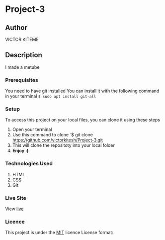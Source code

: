 # Project-3
## Author
VICTOR KITEME
## Description
I made a metube
### Prerequisites
You need to have git installed
You can install it with the following command in your terminal
`$ sudo apt install git-all`
### Setup
To access this project on your local files, you can clone it using these steps
1. Open your terminal
1. Use this command to clone `$ git clone https://github.com/victorkitesh/Project-3.git
1. This will clone the repositoty into your local folder
1. __Enjoy :)__
### Technologies Used
1. HTML
1. CSS
1. Git
### Live Site
View [live](https://prod.liveshare.vsengsaas.visualstudio.com/join?71491C88D43C94382D3BBC225A911437336E)
### Licence
This project is under the [MIT](LICENSE) licence
License format:
